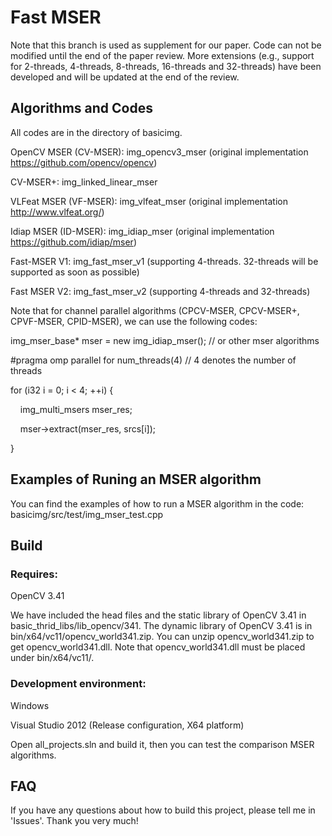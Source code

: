 # Fast MSER 

Note that this branch is used as supplement for our paper. Code can not be modified until the end of the paper review. More extensions (e.g., support for 2-threads, 4-threads, 8-threads, 16-threads and 32-threads) have been developed and will be updated at the end of the review.


## Algorithms and Codes 
All codes are in the directory of basicimg.

OpenCV MSER (CV-MSER): img_opencv3_mser (original implementation https://github.com/opencv/opencv)

CV-MSER+: img_linked_linear_mser

VLFeat MSER (VF-MSER): img_vlfeat_mser (original implementation http://www.vlfeat.org/)

Idiap MSER (ID-MSER): img_idiap_mser (original implementation https://github.com/idiap/mser)

Fast-MSER V1: img_fast_mser_v1 (supporting 4-threads. 32-threads will be supported as soon as possible)

Fast MSER V2: img_fast_mser_v2 (supporting 4-threads and 32-threads)

Note that for channel parallel algorithms (CPCV-MSER, CPCV-MSER+, CPVF-MSER, CPID-MSER), we can use the following codes:

img_mser_base* mser = new img_idiap_mser(); // or other mser algorithms

#pragma omp parallel for num_threads(4) // 4 denotes the number of threads

for (i32 i = 0; i < 4; ++i) {

  &nbsp;&nbsp;&nbsp;&nbsp;img_multi_msers mser_res;

  &nbsp;&nbsp;&nbsp;&nbsp;mser->extract(mser_res, srcs[i]);

}

## Examples of Runing an MSER algorithm
You can find the examples of how to run a MSER algorithm in the code: basicimg/src/test/img_mser_test.cpp 

## Build

### Requires:

OpenCV 3.41

We have included the head files and the static library of OpenCV 3.41 in basic_thrid_libs/lib_opencv/341.
The dynamic library of OpenCV 3.41 is in bin/x64/vc11/opencv_world341.zip. You can unzip opencv_world341.zip to get opencv_world341.dll. Note that opencv_world341.dll must be placed under bin/x64/vc11/.

### Development environment:
Windows

Visual Studio 2012 (Release configuration, X64 platform)

Open all_projects.sln and build it, then you can test the comparison MSER algorithms.

## FAQ
If you have any questions about how to build this project, please tell me in 'Issues'.
Thank you very much!

